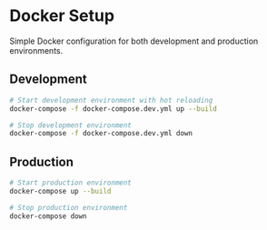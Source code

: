 # Docker Setup

Simple Docker configuration for both development and production environments.

## Development

```bash
# Start development environment with hot reloading
docker-compose -f docker-compose.dev.yml up --build

# Stop development environment
docker-compose -f docker-compose.dev.yml down
```

## Production

```bash
# Start production environment
docker-compose up --build

# Stop production environment
docker-compose down
```